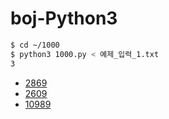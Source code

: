 # boj-Python3

```bash
$ cd ~/1000
$ python3 1000.py < 예제_입력_1.txt
3
```

* [2869](https://github.com/nno0obb/boj-Python3/tree/main/2869)
* [2609](https://github.com/nno0obb/boj-Python3/tree/main/2609)
* [10989](https://github.com/nno0obb/boj-Python3/tree/main/10989)
